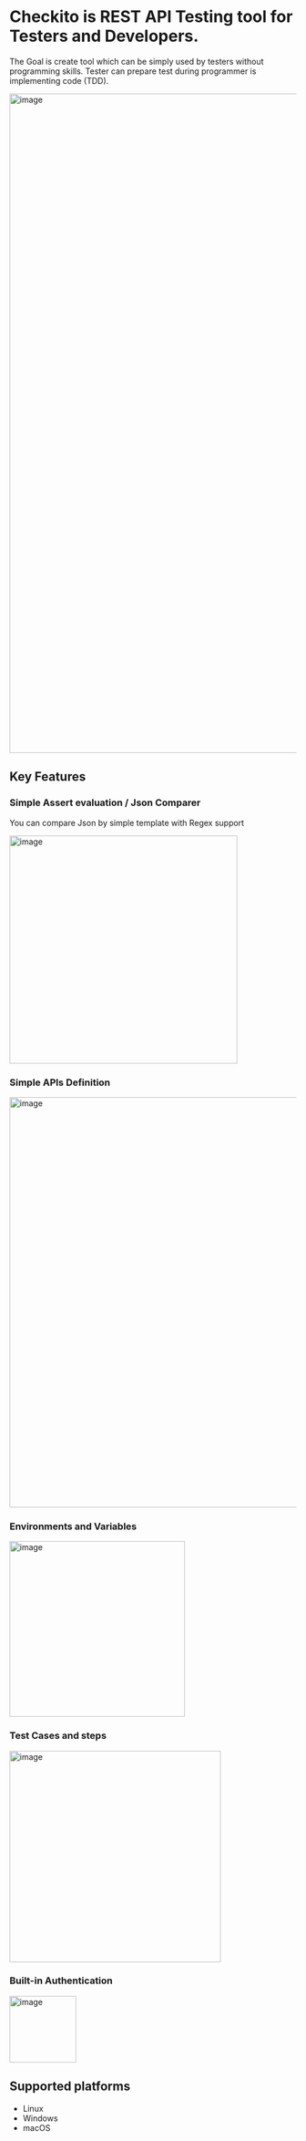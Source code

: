 # Checkito is REST API Testing tool for Testers and Developers.

The Goal is create tool which can be simply used by testers without programming skills. Tester can prepare test during programmer is implementing code (TDD).

<img width="1157" alt="image" src="https://user-images.githubusercontent.com/80900600/163385128-06fe01f5-86fd-4ec4-9cd3-7f7575c8d9a8.png">

## Key Features

### Simple Assert evaluation / Json Comparer

You can compare Json by simple template with Regex support

<img width="400" alt="image" src="https://user-images.githubusercontent.com/80900600/163385261-835ee494-737e-457f-81a8-aafe4607aa65.png">

### Simple APIs Definition

<img width="720" alt="image" src="https://user-images.githubusercontent.com/80900600/163385468-44ee7b89-e9fb-4e05-b843-5065f3703dbf.png">

### Environments and Variables

<img width="308" alt="image" src="https://user-images.githubusercontent.com/80900600/163385679-1547abce-4693-46ba-a047-3eda18c5c13d.png">

### Test Cases and steps

<img width="371" alt="image" src="https://user-images.githubusercontent.com/80900600/163385840-2bbe045f-7e77-4be6-b34b-7066bd092923.png">

### Built-in Authentication

<img width="117" alt="image" src="https://user-images.githubusercontent.com/80900600/163406536-312ffa31-1d80-4344-80f1-116b5d5a7008.png">


## Supported platforms

* Linux
* Windows
* macOS
